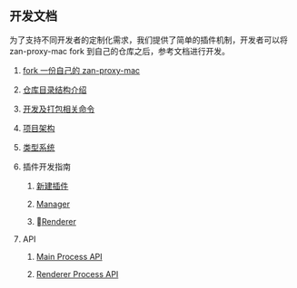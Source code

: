 ## 开发文档

为了支持不同开发者的定制化需求，我们提供了简单的插件机制，开发者可以将 zan-proxy-mac fork 到自己的仓库之后，参考文档进行开发。

1. [fork 一份自己的 zan-proxy-mac](./fork.md)

2. [仓库目录结构介绍](./directory.md)

3. [开发及打包相关命令](./development.md)

4. [项目架构](./architecture.md)

5. [类型系统](./type-system.md)

6. 插件开发指南

    1. [新建插件](./plugin-guide/start.md)

    2. [Manager](./plugin-guide/manager.md)

    3. [Renderer](./plugin-guide/renderer.md)

7. API

    1. [Main Process API](./api/main.md)

    2. [Renderer Process API](./api/renderer.md)
